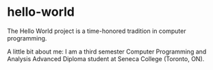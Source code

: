 # hello-world
The Hello World project is a time-honored tradition in computer programming.

A little bit about me:
I am a third semester Computer Programming and Analysis Advanced Diploma student at Seneca College (Toronto, ON).
